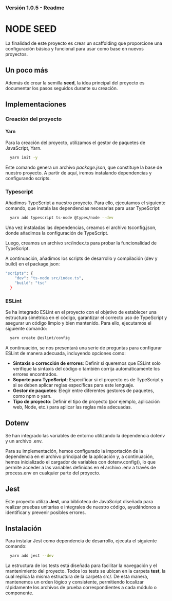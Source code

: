 ### Versión 1.0.5 - Readme

# NODE SEED

La finalidad de este proyecto es crear un scaffolding que proporcione una configuración básica y funcional para usar como base en nuevos proyectos.

## Un poco más

Además de crear la semilla **seed**, la idea principal del proyecto es documentar los pasos seguidos durante su creación.

## Implementaciones

### Creación del proyecto

#### Yarn

Para la creación del proyecto, utilizamos el gestor de paquetes de JavaScript, Yarn.

```bash
  yarn init -y
```

Este comando genera un archivo *package.json*, que constituye la base de nuestro proyecto. A partir de aquí, iremos instalando dependencias y configurando scripts.

### Typescript

Añadimos TypeScript a nuestro proyecto. Para ello, ejecutamos el siguiente comando, que instala las dependencias necesarias para usar TypeScript:

```bash
  yarn add typescript ts-node @types/node --dev
```

Una vez instaladas las dependencias, creamos el archivo tsconfig.json, donde añadimos la configuración de TypeScript.

Luego, creamos un archivo src/index.ts para probar la funcionalidad de TypeScript. 

A continuación, añadimos los scripts de desarrollo y compilación (dev y build) en el package.json:

```bash
"scripts": {
    "dev": "ts-node src/index.ts",
    "build": "tsc"
  }
```

### ESLint

Se ha integrado ESLint en el proyecto con el objetivo de establecer una estructura simétrica en el código, garantizar el correcto uso de TypeScript y asegurar un código limpio y bien mantenido. Para ello, ejecutamos el siguiente comando:


```bash
  yarn create @eslint/config
```

A continuación, se nos presentará una serie de preguntas para configurar ESLint de manera adecuada, incluyendo opciones como:

- **Sintaxis o corrección de errores**: Definir si queremos que ESLint solo verifique la sintaxis del código o también corrija automáticamente los errores encontrados.
- **Soporte para TypeScript**: Especificar si el proyecto es de TypeScript y si se deben aplicar reglas específicas para este lenguaje.
- **Gestor de paquetes**: Elegir entre diferentes gestores de paquetes, como npm o yarn.
- **Tipo de proyecto**: Definir el tipo de proyecto (por ejemplo, aplicación web, Node, etc.) para aplicar las reglas más adecuadas.

## Dotenv

Se han integrado las variables de entorno utilizando la dependencia dotenv y un archivo .env. 

Para su implementación, hemos configurado la importación de la dependencia en el archivo principal de la aplicación y, a continuación, hemos inicializado el cargador de variables con dotenv.config(), lo que permite acceder a las variables definidas en el archivo .env a través de process.env en cualquier parte del proyecto.

## Jest

Este proyecto utiliza **Jest**, una biblioteca de JavaScript diseñada para realizar pruebas unitarias e integrales de nuestro código, ayudándonos a identificar y prevenir posibles errores.

## Instalación

Para instalar Jest como dependencia de desarrollo, ejecuta el siguiente comando:

```bash
  yarn add jest --dev
```

La estructura de los tests está diseñada para facilitar la navegación y el mantenimiento del proyecto. Todos los tests se ubican en la carpeta __test__, la cual replica la misma estructura de la carpeta src/. De esta manera, mantenemos un orden lógico y consistente, permitiendo localizar rápidamente los archivos de prueba correspondientes a cada módulo o componente.